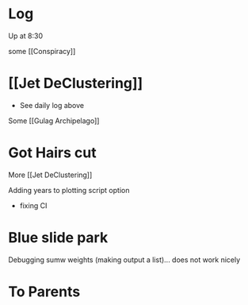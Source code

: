 


# Log

Up at 8:30 

some [[Conspiracy]]

# [[Jet DeClustering]]
- See daily log above


Some [[Gulag Archipelago]]

# Got Hairs cut

More [[Jet DeClustering]]

Adding years to plotting script option
- fixing CI

# Blue slide park 

Debugging sumw weights (making output a list)... does not work nicely

# To Parents



